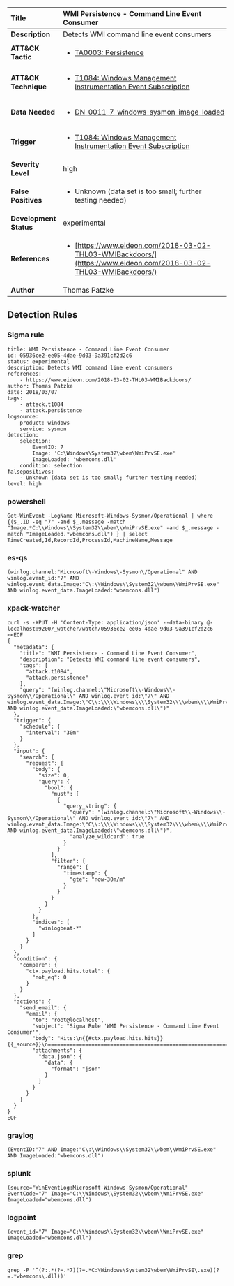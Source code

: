 | Title                    | WMI Persistence - Command Line Event Consumer       |
|:-------------------------|:------------------|
| **Description**          | Detects WMI command line event consumers |
| **ATT&amp;CK Tactic**    |  <ul><li>[TA0003: Persistence](https://attack.mitre.org/tactics/TA0003)</li></ul>  |
| **ATT&amp;CK Technique** | <ul><li>[T1084: Windows Management Instrumentation Event Subscription](https://attack.mitre.org/techniques/T1084)</li></ul>  |
| **Data Needed**          | <ul><li>[DN_0011_7_windows_sysmon_image_loaded](../Data_Needed/DN_0011_7_windows_sysmon_image_loaded.md)</li></ul>  |
| **Trigger**              | <ul><li>[T1084: Windows Management Instrumentation Event Subscription](../Triggers/T1084.md)</li></ul>  |
| **Severity Level**       | high |
| **False Positives**      | <ul><li>Unknown (data set is too small; further testing needed)</li></ul>  |
| **Development Status**   | experimental |
| **References**           | <ul><li>[https://www.eideon.com/2018-03-02-THL03-WMIBackdoors/](https://www.eideon.com/2018-03-02-THL03-WMIBackdoors/)</li></ul>  |
| **Author**               | Thomas Patzke |


## Detection Rules

### Sigma rule

```
title: WMI Persistence - Command Line Event Consumer
id: 05936ce2-ee05-4dae-9d03-9a391cf2d2c6
status: experimental
description: Detects WMI command line event consumers
references:
    - https://www.eideon.com/2018-03-02-THL03-WMIBackdoors/
author: Thomas Patzke
date: 2018/03/07
tags:
    - attack.t1084
    - attack.persistence
logsource:
    product: windows
    service: sysmon
detection:
    selection:
        EventID: 7
        Image: 'C:\Windows\System32\wbem\WmiPrvSE.exe'
        ImageLoaded: 'wbemcons.dll'
    condition: selection
falsepositives: 
    - Unknown (data set is too small; further testing needed)
level: high

```





### powershell
    
```
Get-WinEvent -LogName Microsoft-Windows-Sysmon/Operational | where {($_.ID -eq "7" -and $_.message -match "Image.*C:\\Windows\\System32\\wbem\\WmiPrvSE.exe" -and $_.message -match "ImageLoaded.*wbemcons.dll") } | select TimeCreated,Id,RecordId,ProcessId,MachineName,Message
```


### es-qs
    
```
(winlog.channel:"Microsoft\-Windows\-Sysmon\/Operational" AND winlog.event_id:"7" AND winlog.event_data.Image:"C\:\\Windows\\System32\\wbem\\WmiPrvSE.exe" AND winlog.event_data.ImageLoaded:"wbemcons.dll")
```


### xpack-watcher
    
```
curl -s -XPUT -H 'Content-Type: application/json' --data-binary @- localhost:9200/_watcher/watch/05936ce2-ee05-4dae-9d03-9a391cf2d2c6 <<EOF
{
  "metadata": {
    "title": "WMI Persistence - Command Line Event Consumer",
    "description": "Detects WMI command line event consumers",
    "tags": [
      "attack.t1084",
      "attack.persistence"
    ],
    "query": "(winlog.channel:\"Microsoft\\-Windows\\-Sysmon\\/Operational\" AND winlog.event_id:\"7\" AND winlog.event_data.Image:\"C\\:\\\\Windows\\\\System32\\\\wbem\\\\WmiPrvSE.exe\" AND winlog.event_data.ImageLoaded:\"wbemcons.dll\")"
  },
  "trigger": {
    "schedule": {
      "interval": "30m"
    }
  },
  "input": {
    "search": {
      "request": {
        "body": {
          "size": 0,
          "query": {
            "bool": {
              "must": [
                {
                  "query_string": {
                    "query": "(winlog.channel:\"Microsoft\\-Windows\\-Sysmon\\/Operational\" AND winlog.event_id:\"7\" AND winlog.event_data.Image:\"C\\:\\\\Windows\\\\System32\\\\wbem\\\\WmiPrvSE.exe\" AND winlog.event_data.ImageLoaded:\"wbemcons.dll\")",
                    "analyze_wildcard": true
                  }
                }
              ],
              "filter": {
                "range": {
                  "timestamp": {
                    "gte": "now-30m/m"
                  }
                }
              }
            }
          }
        },
        "indices": [
          "winlogbeat-*"
        ]
      }
    }
  },
  "condition": {
    "compare": {
      "ctx.payload.hits.total": {
        "not_eq": 0
      }
    }
  },
  "actions": {
    "send_email": {
      "email": {
        "to": "root@localhost",
        "subject": "Sigma Rule 'WMI Persistence - Command Line Event Consumer'",
        "body": "Hits:\n{{#ctx.payload.hits.hits}}{{_source}}\n================================================================================\n{{/ctx.payload.hits.hits}}",
        "attachments": {
          "data.json": {
            "data": {
              "format": "json"
            }
          }
        }
      }
    }
  }
}
EOF

```


### graylog
    
```
(EventID:"7" AND Image:"C\:\\Windows\\System32\\wbem\\WmiPrvSE.exe" AND ImageLoaded:"wbemcons.dll")
```


### splunk
    
```
(source="WinEventLog:Microsoft-Windows-Sysmon/Operational" EventCode="7" Image="C:\\Windows\\System32\\wbem\\WmiPrvSE.exe" ImageLoaded="wbemcons.dll")
```


### logpoint
    
```
(event_id="7" Image="C:\\Windows\\System32\\wbem\\WmiPrvSE.exe" ImageLoaded="wbemcons.dll")
```


### grep
    
```
grep -P '^(?:.*(?=.*7)(?=.*C:\Windows\System32\wbem\WmiPrvSE\.exe)(?=.*wbemcons\.dll))'
```




